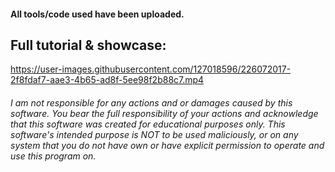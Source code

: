 #### All tools/code used have been uploaded.

## Full tutorial & showcase:

https://user-images.githubusercontent.com/127018596/226072017-2f8fdaf7-aae3-4b65-ad8f-5ee98f2b88c7.mp4

###### I am not responsible for any actions and or damages caused by this software. You bear the full responsibility of your actions and acknowledge that this software was created for educational purposes only. This software's intended purpose is NOT to be used maliciously, or on any system that you do not have own or have explicit permission to operate and use this program on.
